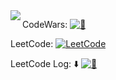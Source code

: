 <img align="left" src="https://github-readme-stats.vercel.app/api?username=iohehe&show_icons=true&icon_color=805AD5&text_color=718096&bg_color=ffffff&hide_title=true" />

CodeWars: [![🐒](https://www.codewars.com/users/iohex/badges/micro)](https://www.codewars.com/users/iohex/)

LeetCode: [![LeetCode](https://leetcode-badge.haozibi.dev/v1cn/solved/iohex.svg)](https://leetcode-badge.haozibi.dev/v1cn/solved/iohex.svg)

LeetCode Log: ⬇️ [![🐒](https://leetcode-badge.haozibi.dev/v1cn/chart/submission-calendar/iohex.svg?type=past-year&color=blue)](https://leetcode-badge.haozibi.dev/v1cn/chart/submission-calendar/iohex.svg?type=past-year&color=blue)

